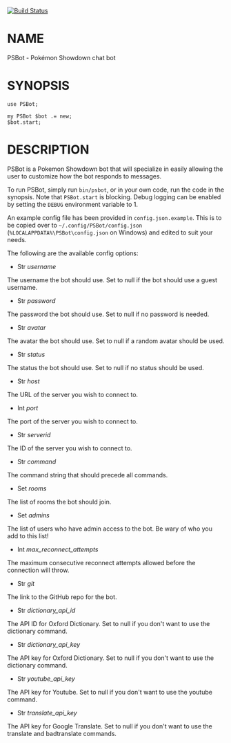 [![Build Status](https://travis-ci.org/Kaiepi/p6-PSBot.svg?branch=master)](https://travis-ci.org/Kaiepi/p6-PSBot)

NAME
====

PSBot - Pokémon Showdown chat bot

SYNOPSIS
========

    use PSBot;

    my PSBot $bot .= new;
    $bot.start;

DESCRIPTION
===========

PSBot is a Pokemon Showdown bot that will specialize in easily allowing the user to customize how the bot responds to messages.

To run PSBot, simply run `bin/psbot`, or in your own code, run the code in the synopsis. Note that `PSBot.start` is blocking. Debug logging can be enabled by setting the `DEBUG` environment variable to 1.

An example config file has been provided in `config.json.example`. This is to be copied over to `~/.config/PSBot/config.json` (`%LOCALAPPDATA%\PSBot\config.json` on Windows) and edited to suit your needs.

The following are the available config options:

  * Str *username*

The username the bot should use. Set to null if the bot should use a guest username.

  * Str *password*

The password the bot should use. Set to null if no password is needed.

  * Str *avatar*

The avatar the bot should use. Set to null if a random avatar should be used.

  * Str *status*

The status the bot should use. Set to null if no status should be used.

  * Str *host*

The URL of the server you wish to connect to.

  * Int *port*

The port of the server you wish to connect to.

  * Str *serverid*

The ID of the server you wish to connect to.

  * Str *command*

The command string that should precede all commands.

  * Set *rooms*

The list of rooms the bot should join.

  * Set *admins*

The list of users who have admin access to the bot. Be wary of who you add to this list!

  * Int *max_reconnect_attempts*

The maximum consecutive reconnect attempts allowed before the connection will throw.

  * Str *git*

The link to the GitHub repo for the bot.

  * Str *dictionary_api_id*

The API ID for Oxford Dictionary. Set to null if you don't want to use the dictionary command.

  * Str *dictionary_api_key*

The API key for Oxford Dictionary. Set to null if you don't want to use the dictionary command.

  * Str *youtube_api_key*

The API key for Youtube. Set to null if you don't want to use the youtube command.

  * Str *translate_api_key*

The API key for Google Translate. Set to null if you don't want to use the translate and badtranslate commands.

